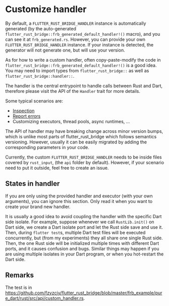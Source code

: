 # Customize handler

By default, a `FLUTTER_RUST_BRIDGE_HANDLER` instance is automatically generated
(by the auto-generated `flutter_rust_bridge::frb_generated_default_handler!()` macro),
and you can see it at `frb_generated.rs`.
However, you can provide your own `FLUTTER_RUST_BRIDGE_HANDLER` instance.
If your instance is detected, the generator will not generate one, but will use your version.

As for how to write a custom handler, often copy-paste-modify the code
in `flutter_rust_bridge::frb_generated_default_handler!()` is a good idea.
You may need to import types from `flutter_rust_bridge::` as well as `flutter_rust_bridge::handler::`.

The handler is the central entrypoint to handle calls between Rust and Dart,
therefore please visit the API of the `Handler` trait for more details.

Some typical scenarios are:

* [Inspection](../../how-to/inspect)
* [Report errors](../../how-to/report-error)
* Customizing executors, thread pools, async runtimes, ...

The API of handler may have breaking change across minor version bumps,
which is unlike most parts of flutter_rust_bridge which follows semantics versioning.
However, usually it can be easily migrated by adding the corresponding parameters in your code.

Currently, the custom `FLUTTER_RUST_BRIDGE_HANDLER` needs to be inside files covered by `rust_input`,
(the `api` folder by default). However, if your scenario need to put it outside, feel free to create an issue.

## States in handler

If you are only using the provided handler and executor (with your own arguments),
you can ignore this section. Only read it when you want to create your brand new handler.

It is usually a good idea to avoid coupling the handler with the specific Dart side isolate.
For example, suppose whenever we call `RustLib.init()` on Dart side,
we create a Dart isolate port and let the Rust side save and use it.
Then, during `flutter test`s, multiple Dart test files will be executed concurrently,
but (from my experiments) they all share one single Rust side.
Then, the one Rust side will be initialized multiple times with different Dart ports,
and it causes confusion and bugs.
Similar things may happen if you are using multiple isolates in your Dart program,
or when you hot-restart the Dart side.

## Remarks

The test is
in https://github.com/fzyzcjy/flutter_rust_bridge/blob/master/frb_example/pure_dart/rust/src/api/custom_handler.rs.
